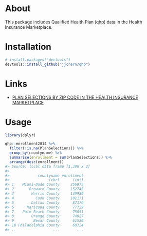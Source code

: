 <!-- README.md is generated from README.Rmd. Please edit that file -->
About
=====

This package includes Qualified Health Plan (qhp) data in the Health Insurance Marketplace.

Installation
============

``` r
# install.packages("devtools")
devtools::install_github("jjchern/qhp")
```

Links
=====

-   [PLAN SELECTIONS BY ZIP CODE IN THE HEALTH INSURANCE MARKETPLACE](http://aspe.hhs.gov/plan-selections-zip-code-health-insurance-marketplace-september-2014)

Usage
=====

``` r
library(dplyr)

qhp::enrollment2014 %>% 
  filter(!is.na(PlanSelections)) %>% 
  group_by(countyname) %>% 
  summarise(enrollment = sum(PlanSelections)) %>% 
  arrange(desc(enrollment))
#> Source: local data frame [1,396 x 2]
#> 
#>             countyname enrollment
#>                  (chr)      (int)
#> 1    Miami-Dade County     256975
#> 2       Broward County     152745
#> 3        Harris County     139989
#> 4          Cook County     101171
#> 5        Dallas County      87370
#> 6      Maricopa County      77729
#> 7    Palm Beach County      75851
#> 8        Orange County      74027
#> 9         Bexar County      61539
#> 10 Philadelphia County      60724
#> ..                 ...        ...
```
